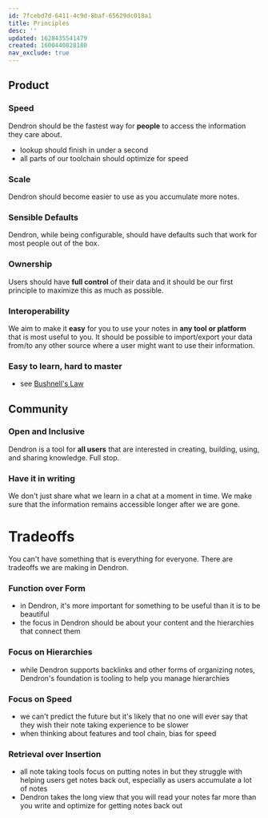```yaml
---
id: 7fcebd7d-6411-4c9d-8baf-65629dc018a1
title: Principles
desc: ''
updated: 1628435541479
created: 1600440828180
nav_exclude: true
---
```

## Product

### Speed

Dendron should be the fastest way for **people** to access the information they care about.

- lookup should finish in under a second
- all parts of our toolchain should optimize for speed

### Scale

Dendron should become easier to use as you accumulate more notes. 

### Sensible Defaults

Dendron, while being configurable, should have defaults such that work for most people out of the box. 

### Ownership

Users should have **full control** of their data and it should be our first principle to maximize this as much as possible.

### Interoperability

We aim to make it **easy** for you to use your notes in **any tool or platform** that is most useful to you.  It should be possible to import/export your data from/to any other source where a user might want to use their information.

### Easy to learn, hard to master

- see [Bushnell's Law
  ](https://en.wikipedia.org/wiki/Bushnell%27s_Law#:~:text=Bushnell's%20Law%20or%20Nolan's%20Law,first%20quarter%20and%20the%20hundredth.)

## Community

### Open and Inclusive

Dendron is a tool for **all users** that are interested in creating, building, using, and sharing knowledge. Full stop. 

### Have it in writing

We don't just share what we learn in a chat at a moment in time. We make sure that the information remains accessible longer after we are gone. 

# Tradeoffs

You can't have something that is everything for everyone. There are tradeoffs we are making in Dendron.

### Function over Form

- in Dendron, it's more important for something to be useful than it is to be beautiful 
- the focus in Dendron should be about your content and the hierarchies that connect them

### Focus on Hierarchies

- while Dendron supports backlinks and other forms of organizing notes, Dendron's foundation is tooling to help you manage hierarchies

### Focus on Speed

- we can't predict the future but it's likely that no one will ever say that they wish their note taking experience to be slower
- when thinking about features and tool chain, bias for speed

### Retrieval over Insertion

- all note taking tools focus on putting notes in but they struggle with helping users get notes back out, especially as users accumulate a lot of notes
- Dendron takes the long view that you will read your notes far more than you write and optimize for getting notes back out


